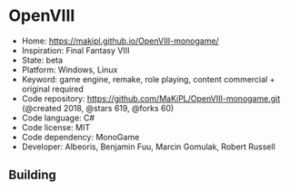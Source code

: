 # OpenVIII

- Home: https://makipl.github.io/OpenVIII-monogame/
- Inspiration: Final Fantasy VIII
- State: beta
- Platform: Windows, Linux
- Keyword: game engine, remake, role playing, content commercial + original required
- Code repository: https://github.com/MaKiPL/OpenVIII-monogame.git (@created 2018, @stars 619, @forks 60)
- Code language: C#
- Code license: MIT
- Code dependency: MonoGame
- Developer: Albeoris, Benjamin Fuu, Marcin Gomulak, Robert Russell

## Building
